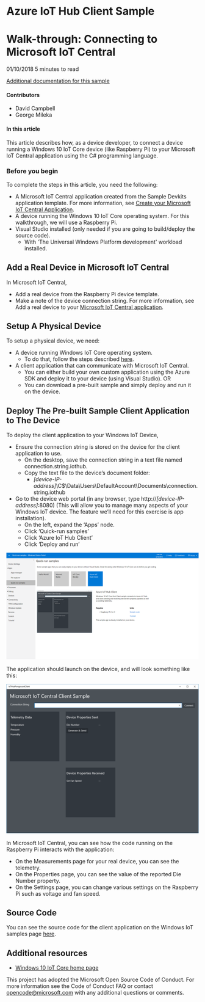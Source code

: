 ﻿# Azure IoT Hub Client Sample

# Walk-through: Connecting to Microsoft IoT Central

01/10/2018 5 minutes to read

[Additional documentation for this sample](https://blogs.windows.com/buildingapps/2015/12/09/windows-iot-core-and-azure-iot-hub-putting-the-i-in-iot/) 

#### Contributors 

- David Campbell
- George Mileka

#### In this article

This article describes how, as a device developer, to connect a device running a Windows 10 IoT Core device (like Raspberry Pi) to your Microsoft IoT Central application using the C# programming language.

### Before you begin

To complete the steps in this article, you need the following:

- A Microsoft IoT Central application created from the Sample Devkits application template. For more information, see [Create your Microsoft IoT Central Application](https://docs.microsoft.com/en-us/microsoft-iot-central/howto-create-application).
- A device running the Windows 10 IoT Core operating system.  For this walkthrough, we will use a Raspberry Pi.  
- Visual Studio installed (only needed if you are going to build/deploy the source code). 
  - With 'The Universal Windows Platform development' workload installed.

## Add a Real Device in Microsoft IoT Central

In Microsoft IoT Central, 

- Add a real device from the Raspberry Pi device template.
- Make a note of the device connection string. For more information, see Add a real device to your [Microsoft IoT Central application](https://docs.microsoft.com/en-us/microsoft-iot-central/tutorial-add-device).

## Setup A Physical Device

To setup a physical device, we need:

- A device running Windows IoT Core operating system.
  - To do that, follow the steps described [here](https://developer.microsoft.com/en-us/windows/iot/getstarted/prototype/setupdevice).
- A client application that can communicate with Microsoft IoT Central.
  - You can either build your own custom application using the Azure SDK and deploy it to your device (using Visual Studio). OR
  - You can download a pre-built sample and simply deploy and run it on the device.

## Deploy The Pre-built Sample Client Application to The Device

To deploy the client application to your Windows IoT Device,

- Ensure the connection string is stored on the device for the client application to use.
  - On the desktop, save the connection string in a text file named connection.string.iothub.
  - Copy the text file to the device’s document folder:
     - <i>[device-IP-address]</i>\C$\Data\Users\DefaultAccount\Documents\connection.string.iothub
- Go to the device web portal (in any browser, type http://<i>[device-IP-address]</i>:8080) (This will allow you to manage many aspects of your Windows IoT device. The feature we’ll need for this exercise is app installation).
  - On the left, expand the ‘Apps’ node.
  - Click ‘Quick-run samples’
  - Click ‘Azure IoT Hub Client’
  - Click ‘Deploy and run’

<img src="webb.capture.png">

The application should launch on the device, and will look something like this:

<img src="IoTHubForegroundClientScreenshot.png">

In Microsoft IoT Central, you can see how the code running on the Raspberry Pi interacts with the application:

- On the Measurements page for your real device, you can see the telemetry.
- On the Properties page, you can see the value of the reported Die Number property.
- On the Settings page, you can change various settings on the Raspberry Pi such as voltage and fan speed.

## Source Code

You can see the source code for the client application on the Windows IoT samples page [here](https://github.com/Microsoft/Windows-iotcore-samples/tree/develop/Samples/Azure/IoTHubClients).


## Additional resources
* [Windows 10 IoT Core home page](https://developer.microsoft.com/en-us/windows/iot/)

This project has adopted the Microsoft Open Source Code of Conduct. For more information see the Code of Conduct FAQ or contact <opencode@microsoft.com> with any additional questions or comments.

